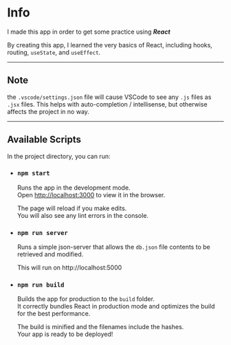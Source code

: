 
# Info

I made this app in order to get some practice using ***React***

By creating this app, I learned the very basics of React, including hooks, routing, `useState`, and `useEffect`.

---
## Note

the `.vscode/settings.json` file will cause VSCode to see any `.js` files as `.jsx` files. This helps with auto-completion / intellisense, but otherwise affects the project in no way.

---

## Available Scripts

In the project directory, you can run:

- ### `npm start`

    Runs the app in the development mode.\
    Open [http://localhost:3000](http://localhost:3000) to view it in the browser.

    The page will reload if you make edits.\
    You will also see any lint errors in the console.


- ### `npm run server`

    Runs a simple json-server that allows the `db.json` file contents to be retrieved and modified.

    This will run on http://localhost:5000


- ### `npm run build`

    Builds the app for production to the `build` folder.\
    It correctly bundles React in production mode and optimizes the build for the   best performance.

    The build is minified and the filenames include the hashes.\
    Your app is ready to be deployed!
